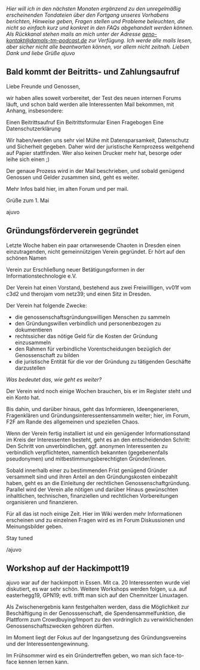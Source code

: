 *Hier will ich in den nächsten Monaten ergänzend zu den unregelmäßig erscheinenden Tondateien über den Fortgang unseres Vorhabens berichten, Hinweise geben, Fragen stellen und Probleme beleuchten, die nicht so einfach kurz und konkret in den FAQs abgehandelt werden können.
Als Rückkanal stehen mails an mich unter der Adresse 
geno-kontakt@damals-tm-podcast.de 
zur Verfügung. Ich werde alle mails lesen, aber sicher nicht alle beantworten können, vor allem nicht zeitnah.
Lieben Dank und liebe Grüße
ajuvo*

## Bald kommt der Beitritts- und Zahlungsaufruf

Liebe Freunde und Genossen,

wir haben alles soweit vorbereitet, der Test des neuen internen Forums läuft, und schon bald werden alle Interessenten Mail bekommen, mit Anhang, insbesondere:

Einen Beitrittsaufruf
Ein Beitrittsformular
Einen Fragebogen
Eine Datenschutzerklärung

Wir haben/werden uns sehr viel Mühe mit Datensparsamkeit, Datenschutz und Sicherheit gegeben. Daher wird der juristische Kernprozess weitgehend auf Papier stattfinden. Wer also keinen Drucker mehr hat, besorge oder leihe sich einen ;)

Der genaue Prozess wird in der Mail beschrieben, und sobald genügend Genossen und Gelder zusammen sind, geht es weiter.

Mehr Infos bald hier, im alten Forum und per mail.

Grüße zum 1. Mai

ajuvo 






## Gründungsförderverein gegründet

Letzte Woche haben ein paar ortanwesende Chaoten in Dresden einen einzutragenden, nicht gemeinnützigen Verein gegründet. Er hört auf den schönen Namen

Verein zur Erschließung neuer Betätigungsformen in der Informationstechnologie e.V.

Der Verein hat einen Vorstand, bestehend aus zwei Freiwillligen, vv01f vom c3d2 und therojam vom netz39; und einen Sitz in Dresden.

Der Verein hat folgende Zwecke: 
- die genossenschaftsgründungswilligen Menschen zu sammeln
- den Gründungswillen verbindlich und personenbezogen zu dokumentieren
- rechtssicher das nötige Geld für die Kosten der Gründung einzusammeln
- den Rahmen für verbindliche Vorentscheidungen bezüglich der Genossenschaft zu bilden
- die juristische Entität für die vor der Gründung zu tätigenden Geschäfte darzustellen


_Was bedeutet das, wie geht es weiter?_

Der Verein wird noch einige Wochen brauchen, bis er im Register steht und ein Konto hat.

Bis dahin, und darüber hinaus, geht das Informieren, Ideengenerieren, Fragenklären und Gründungsinteressentensammeln weiter; hier, im Forum, F2F am Rande des allgemeinen und speziellen Chaos.

Wenn der Verein fertig installiert ist und ein genügender Informationsstand im Kreis der Interessenten besteht, geht es an den entscheidenden Schritt: Den Schritt von unverbindlichen, ggf. anonymen Interessenten zu verbindlich verpflichteten, namentlich bekannten (gegebenenfalls pseudonymen) und mitbestimmungsberechtigten Gründer/innen.

Sobald innerhalb einer zu bestimmenden Frist genügend Gründer versammelt sind und ihren Anteil an den Gründungskosten einbezahlt haben, geht es an die Einleitung der rechtlichen Genossenschaftgründung. Parallel wird der Verein alle nötigen und darüber Hinaus gewünschten inhaltlichen, technischen, finanziellen und rechtlichen Vorbereitungen organisieren und finanzieren.

Für all das ist noch einige Zeit. Hier im Wiki werden mehr Informationen erscheinen und zu einzelnen Fragen wird es im Forum Diskussionen und Meinungsbilder geben.

Stay tuned

/ajuvo


## Workshop auf der Hackimpott19

ajuvo war auf der hackimpott in Essen. Mit ca. 20 Interessenten wurde viel diskutiert, es war sehr schön. Weitere Workshops werden folgen, u.a. auf easterhegg19, GPN19; evtl. trifft man sich auf den Chemnitzer Linuxtagen.

Als Zwischenergebnis kann festgehalten werden, dass die Möglichkeit zur Beschäftigung in der Genosssenschaft, die Spendensammelfunktion, die Plattform zum Crowdbuying/Import zu den vordringlich zu verwirklichenden Genossenschaftszwecken gehören dürften.

Im Moment liegt der Fokus auf der Ingangsetzung des Gründungsvereins und der Interessentengewinnung. 

Im Frühsommer wird es ein Gründertreffen geben, wo man sich face-to-face kennen lernen kann.